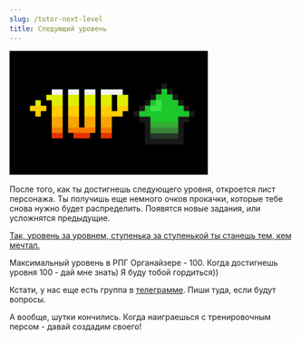 ```yaml
---
slug: /tutor-next-level
title: Следующий уровень
---
```


![](../../static/img/level_up)

После того, как ты достигнешь следующего уровня, откроется лист персонажа. Ты получишь еще немного очков прокачки, которые тебе снова нужно будет распределить. Появятся новые задания, или усложнятся предыдущие.

[Так, уровень за уровнем, ступенька за ступенькой ты станешь тем, кем мечтал.](https://nerdistway.blogspot.com/2017/05/blog-post_1.html)

Максимальный уровень в РПГ Органайзере - 100. Когда достигнешь уровня 100 - дай мне знать) Я буду тобой гордиться))

Кстати, у нас еще есть группа в [телеграмме](https://t.me/rpgorganizerchat). Пиши туда, если будут вопросы.

А вообще, шутки кончились. Когда наиграешься с тренировочным персом - давай создадим своего!